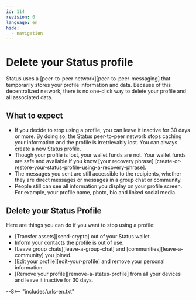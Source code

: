 ```yaml
---
id: 114
revision: 0
language: en
hide:
  - navigation
---
```


# Delete your Status profile

Status uses a [peer-to-peer network][peer-to-peer-messaging] that temporarily stores your profile information and data. Because of this decentralized network, there is no one-click way to delete your profile and all associated data.

## What to expect

- If you decide to stop using a profile, you can leave it inactive for 30 days or more. By doing so, the Status peer-to-peer network stops caching your information and the profile is irretrievably lost. You can always create a new Status profile.
- Though your profile is lost, your wallet funds are not. Your wallet funds are safe and available if you know [your recovery phrase] [create-or-restore-your-status-profile-using-a-recovery-phrase].
- The messages you sent are still accessible to the recipients, whether they are direct messages or messages in a group chat or community.
- People still can see all information you display on your profile screen. For example, your profile name, photo, bio and linked social media.

## Delete your Status Profile

Here are things you can do if you want to stop using a profile:

- [Transfer assets][send-crypto] out of your Status wallet.
- Inform your contacts the profile is out of use.
- [Leave group chats][leave-a-group-chat] and [communities][leave-a-community] you joined.
- [Edit your profile][edit-your-profile] and remove your personal information.
- [Remove your profile][remove-a-status-profile] from all your devices and leave it inactive for 30 days.

--8<-- "includes/urls-en.txt"
